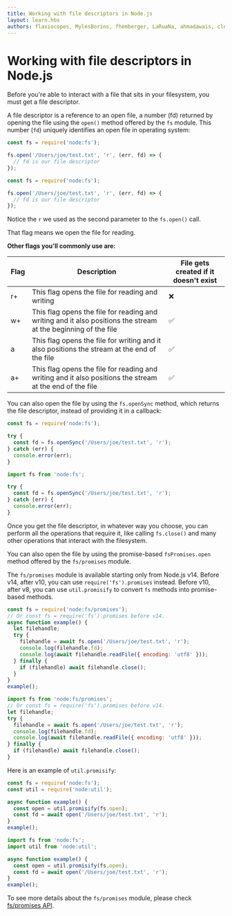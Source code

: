 ```yaml
---
title: Working with file descriptors in Node.js
layout: learn.hbs
authors: flaviocopes, MylesBorins, fhemberger, LaRuaNa, ahmadawais, clean99, vaishnav-mk
---
```


# Working with file descriptors in Node.js

Before you're able to interact with a file that sits in your filesystem, you must get a file descriptor.

A file descriptor is a reference to an open file, a number (fd) returned by opening the file using the `open()` method offered by the `fs` module. This number (`fd`) uniquely identifies an open file in operating system:

```cjs
const fs = require('node:fs');

fs.open('/Users/joe/test.txt', 'r', (err, fd) => {
  // fd is our file descriptor
});
```

```mjs
const fs = require('node:fs');

fs.open('/Users/joe/test.txt', 'r', (err, fd) => {
  // fd is our file descriptor
});
```

Notice the `r` we used as the second parameter to the `fs.open()` call.

That flag means we open the file for reading.

**Other flags you'll commonly use are:**

| Flag | Description                                                                                                    | File gets created if it doesn't exist |
| ---- | -------------------------------------------------------------------------------------------------------------- | ------------------------------------- |
| r+   | This flag opens the file for reading and writing                                                               | ❌                                    |
| w+   | This flag opens the file for reading and writing and it also positions the stream at the beginning of the file | ✅                                    |
| a    | This flag opens the file for writing and it also positions the stream at the end of the file                   | ✅                                    |
| a+   | This flag opens the file for reading and writing and it also positions the stream at the end of the file       | ✅                                    |

You can also open the file by using the `fs.openSync` method, which returns the file descriptor, instead of providing it in a callback:

```cjs
const fs = require('node:fs');

try {
  const fd = fs.openSync('/Users/joe/test.txt', 'r');
} catch (err) {
  console.error(err);
}
```

```mjs
import fs from 'node:fs';

try {
  const fd = fs.openSync('/Users/joe/test.txt', 'r');
} catch (err) {
  console.error(err);
}
```

Once you get the file descriptor, in whatever way you choose, you can perform all the operations that require it, like calling `fs.close()` and many other operations that interact with the filesystem.

You can also open the file by using the promise-based `fsPromises.open` method offered by the `fs/promises` module.

The `fs/promises` module is available starting only from Node.js v14. Before v14, after v10, you can use `require('fs').promises` instead. Before v10, after v8, you can use `util.promisify` to convert `fs` methods into promise-based methods.

```cjs
const fs = require('node:fs/promises');
// Or const fs = require('fs').promises before v14.
async function example() {
  let filehandle;
  try {
    filehandle = await fs.open('/Users/joe/test.txt', 'r');
    console.log(filehandle.fd);
    console.log(await filehandle.readFile({ encoding: 'utf8' }));
  } finally {
    if (filehandle) await filehandle.close();
  }
}
example();
```

```mjs
import fs from 'node:fs/promises';
// Or const fs = require('fs').promises before v14.
let filehandle;
try {
  filehandle = await fs.open('/Users/joe/test.txt', 'r');
  console.log(filehandle.fd);
  console.log(await filehandle.readFile({ encoding: 'utf8' }));
} finally {
  if (filehandle) await filehandle.close();
}
```

Here is an example of `util.promisify`:

```cjs
const fs = require('node:fs');
const util = require('node:util');

async function example() {
  const open = util.promisify(fs.open);
  const fd = await open('/Users/joe/test.txt', 'r');
}
example();
```

```mjs
import fs from 'node:fs';
import util from 'node:util';

async function example() {
  const open = util.promisify(fs.open);
  const fd = await open('/Users/joe/test.txt', 'r');
}
example();
```

To see more details about the `fs/promises` module, please check [fs/promises API](https://nodejs.org/api/fs.html#promise-example).
